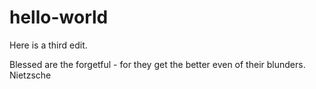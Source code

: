 # hello-world

Here is a third edit.

Blessed are the forgetful - for they get the better even of their blunders.
Nietzsche
